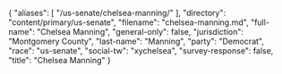 {
  "aliases": [
    "/us-senate/chelsea-manning/"
  ],
  "directory": "content/primary/us-senate",
  "filename": "chelsea-manning.md",
  "full-name": "Chelsea Manning",
  "general-only": false,
  "jurisdiction": "Montgomery County",
  "last-name": "Manning",
  "party": "Democrat",
  "race": "us-senate",
  "social-tw": "xychelsea",
  "survey-response": false,
  "title": "Chelsea Manning"
}
